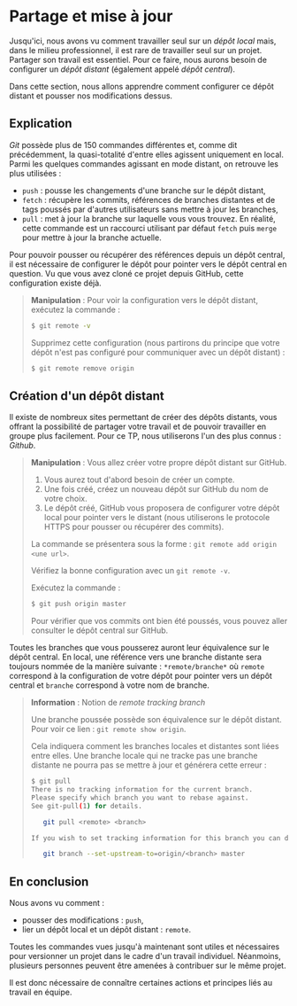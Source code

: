 # Partage et mise à jour

Jusqu'ici, nous avons vu comment travailler seul sur un *dépôt local* mais, dans le milieu professionnel, il est rare de travailler seul sur un projet.
Partager son travail est essentiel. Pour ce faire, nous aurons besoin de configurer un *dépôt distant* (également appelé *dépôt central*).

Dans cette section, nous allons apprendre comment configurer ce dépôt distant et pousser nos modifications dessus.

## Explication

*Git* possède plus de 150 commandes différentes et, comme dit précédemment, la quasi-totalité d'entre elles agissent uniquement en local. Parmi les quelques commandes agissant en mode distant, on retrouve les plus utilisées :

* `push` : pousse les changements d'une branche sur le dépôt distant,
* `fetch` : récupère les commits, références de branches distantes et de tags poussés par d'autres utilisateurs sans mettre à jour les branches,
* `pull` : met à jour la branche sur laquelle vous vous trouvez. En réalité, cette commande est un raccourci utilisant par défaut `fetch` puis `merge` pour mettre à jour la branche actuelle.

Pour pouvoir pousser ou récupérer des références depuis un dépôt central, il est nécessaire de configurer le dépôt pour pointer vers le dépôt central en question. Vu que vous avez cloné ce projet depuis GitHub, cette configuration existe déjà.

> **Manipulation** : Pour voir la configuration vers le dépôt distant, exécutez la commande :
>
> ```bash
> $ git remote -v
> ```
>
> Supprimez cette configuration (nous partirons du principe que votre dépôt n'est pas configuré pour communiquer avec un dépôt distant) :
>
> ```bash
> $ git remote remove origin
> ```

## Création d'un dépôt distant

Il existe de nombreux sites permettant de créer des dépôts distants, vous offrant la possibilité de partager votre travail et de pouvoir travailler en groupe plus facilement. Pour ce TP, nous utiliserons l'un des plus connus : *Github*.

> **Manipulation** :
>Vous allez créer votre propre dépôt distant sur GitHub.
>
> 1. Vous aurez tout d'abord besoin de créer un compte.
> 2. Une fois créé, créez un nouveau dépôt sur GitHub du nom de votre choix.
> 3. Le dépôt créé, GitHub vous proposera de configurer votre dépôt local pour pointer vers le distant (nous utiliserons le protocole HTTPS pour pousser ou récupérer des commits).
>
> La commande se présentera sous la forme : `git remote add origin <une url>`.
>
> Vérifiez la bonne configuration avec un `git remote -v`.
>
> Exécutez la commande :
>
> ```bash
> $ git push origin master
> ```
>
> Pour vérifier que vos commits ont bien été poussés, vous pouvez aller consulter le dépôt central sur GitHub.

Toutes les branches que vous pousserez auront leur équivalence sur le dépôt central. En local, une référence vers une branche distante sera toujours nommée de la manière suivante : `*remote/branche*` où `remote` correspond à la configuration de votre dépôt pour pointer vers un dépôt central et `branche` correspond à votre nom de branche.

> **Information** : Notion de *remote tracking branch*
>
> Une branche poussée possède son équivalence sur le dépôt distant. Pour voir ce lien : `git remote show origin`.
>
> Cela indiquera comment les branches locales et distantes sont liées entre elles. Une branche locale qui ne tracke pas une branche distante ne pourra pas se mettre à jour et générera cette erreur :
>
> ```bash
> $ git pull
> There is no tracking information for the current branch.
> Please specify which branch you want to rebase against.
> See git-pull(1) for details.
>
>    git pull <remote> <branch>
>
> If you wish to set tracking information for this branch you can do so with:
>
>    git branch --set-upstream-to=origin/<branch> master
>
> ```

## En conclusion

Nous avons vu comment :

* pousser des modifications : `push`,
* lier un dépôt local et un dépôt distant : `remote`.

Toutes les commandes vues jusqu'à maintenant sont utiles et nécessaires pour versionner un projet dans le cadre d'un travail individuel. Néanmoins, plusieurs personnes peuvent être amenées à contribuer sur le même projet.

Il est donc nécessaire de connaître certaines actions et principes liés au travail en équipe.
